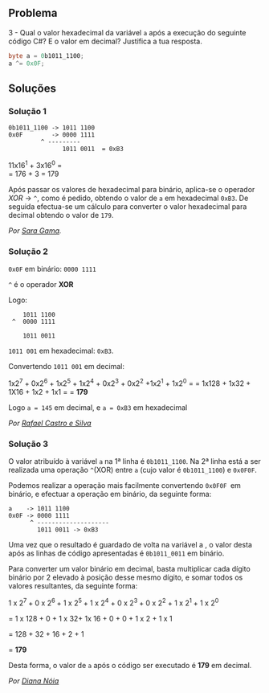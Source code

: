 ## Problema

3 - Qual o valor hexadecimal da variável `a` após a execução do seguinte código
C#? E o valor em decimal? Justifica a tua resposta.

```cs
byte a = 0b1011_1100;
a ^= 0x0F;
```

## Soluções

### Solução 1

```text
0b1011_1100 -> 1011 1100
0x0F	    -> 0000 1111
	     ^ ---------
               1011 0011  = 0xB3
```
 
11x16<sup>1</sup> + 3x16<sup>0</sup> =  
= 176 + 3
= 179

Após passar os valores de hexadecimal para binário,
aplica-se o operador *XOR* -> `^`, como é pedido,
obtendo o valor de `a` em hexadecimal `0xB3`. 
De seguida efectua-se um cálculo para converter o valor hexadecimal 
para decimal obtendo o valor de `179`.

*Por [Sara Gama](https://github.com/serapinta).*

### Solução 2

`0x0F` em binário: `0000 1111`

`^` é o operador **XOR**

Logo:

```text
    1011 1100
 ^  0000 1111

    1011 0011
```

`1011 001` em hexadecimal: `0xB3`.

Convertendo `1011 001` em decimal:

1x2<sup>7</sup> + 0x2<sup>6</sup> + 1x2<sup>5</sup> + 1x2<sup>4</sup> + 
0x2<sup>3</sup> + 0x2<sup>2</sup> +1x2<sup>1</sup> + 1x2<sup>0</sup> =
= 1x128 + 1x32 + 1X16 + 1x2 + 1x1 =
= **179**

Logo `a = 145` em decimal, e `a = 0xB3` em hexadecimal

*Por [Rafael Castro e Silva](https://github.com/RafaelCS-Aula)*

### Solução 3

O valor atribuído à variável `a` na 1ª linha é `0b1011_1100`. 
Na 2ª linha  está a ser realizada uma operação `^`(XOR) entre `a` (cujo valor 
é `0b1011_1100`) e `0x0F0F`.

Podemos realizar a operação mais facilmente convertendo
 `0x0F0F `em binário, e efectuar a operação em binário, da seguinte forma:
 
```text
a    -> 1011 1100
0x0F -> 0000 1111  
      ^ --------------------
        1011 0011 -> 0xB3
```

Uma vez que o resultado é guardado de volta na variável a , o valor desta 
após as linhas de código apresentadas é `0b1011_0011` em binário. 

Para converter um valor binário em decimal, basta multiplicar cada dígito 
binário por 2 elevado à posição desse mesmo dígito, e somar todos os 
valores resultantes, da seguinte forma:

1 x 2<sup>7 </sup>+ 0 x 2<sup>6 </sup>+ 1 x 2<sup>5 </sup>+ 1 x 2<sup>4</sup> +
 0 x 2<sup>3 </sup>+ 0 x 2<sup>2</sup> + 1 x 2<sup>1 </sup>+ 1 x 2<sup>0</sup> 

= 1 x 128 + 0 + 1 x 32+ 1x 16 + 0 + 0 + 1 x 2 + 1 x 1 

= 128 + 32 + 16 + 2 + 1

= **179**

Desta forma, o valor de `a` após o código ser executado é **179** em decimal.
 
*Por [Diana Nóia](https://github.com/DianaNoia)*